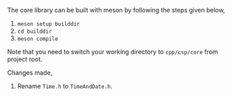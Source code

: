 The core library can be built with meson by following the steps given below,

1. `meson setup builddir`
2. `cd builddir`
3. `meson compile`

Note that you need to switch your working directory to `cpp/csp/core` from project root.

Changes made,

1. Rename `Time.h` to `TimeAndDate.h`.
